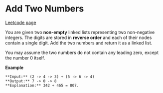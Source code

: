 # Add Two Numbers
[Leetcode page](https://leetcode.com/problems/add-two-numbers/description)

You are given two **non-empty** linked lists representing two non-negative
integers. The digits are stored in **reverse order** and each of their nodes
contain a single digit. Add the two numbers and return it as a linked list.

You may assume the two numbers do not contain any leading zero, except the
number 0 itself.

**Example**

    
    
    **Input:** (2 -> 4 -> 3) + (5 -> 6 -> 4)
    **Output:** 7 -> 0 -> 8
    **Explanation:** 342 + 465 = 807.
    

